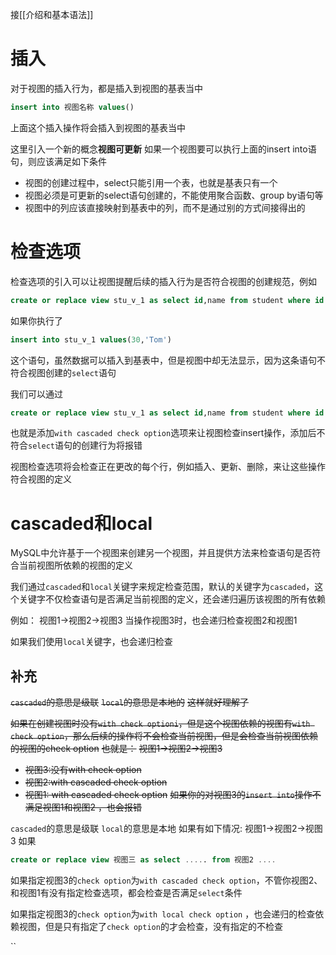 接[[介绍和基本语法]]

# 插入
对于视图的插入行为，都是插入到视图的基表当中
```SQL
insert into 视图名称 values()
```
上面这个插入操作将会插入到视图的基表当中

这里引入一个新的概念**视图可更新**
如果一个视图要可以执行上面的insert into语句，则应该满足如下条件
* 视图的创建过程中，select只能引用一个表，也就是基表只有一个
* 视图必须是可更新的select语句创建的，不能使用聚合函数、group by语句等
* 视图中的列应该直接映射到基表中的列，而不是通过别的方式间接得出的


# 检查选项
检查选项的引入可以让视图提醒后续的插入行为是否符合视图的创建规范，例如
```SQL
create or replace view stu_v_1 as select id,name from student where id < 20
```
如果你执行了
```SQL
insert into stu_v_1 values(30,'Tom')
```
这个语句，虽然数据可以插入到基表中，但是视图中却无法显示，因为这条语句不符合视图创建的`select`语句

我们可以通过
```SQL
create or replace view stu_v_1 as select id,name from student where id < 20 with cascaded check option
```
也就是添加`with cascaded check option`选项来让视图检查insert操作，添加后不符合`select`语句的创建行为将报错

视图检查选项将会检查正在更改的每个行，例如插入、更新、删除，来让这些操作符合视图的定义

# cascaded和local
MySQL中允许基于一个视图来创建另一个视图，并且提供方法来检查语句是否符合当前视图所依赖的视图的定义

我们通过`cascaded`和`local`关键字来规定检查范围，默认的关键字为`cascaded`，这个关键字不仅检查语句是否满足当前视图的定义，还会递归遍历该视图的所有依赖

例如：
视图1->视图2->视图3
当操作视图3时，也会递归检查视图2和视图1

如果我们使用`local`关键字，也会递归检查

## 补充
~~`cascaded`的意思是级联~~
~~`local`的意思是本地的~~
~~这样就好理解了~~

~~如果在创建视图时没有`with check optioni`，但是这个视图依赖的视图有`with check option`，那么后续的操作将不会检查当前视图，但是会检查当前视图依赖的视图的check option~~
~~也就是：~~
~~视图1->视图2->视图3~~
* ~~视图3:没有with check option~~
* ~~视图2:with cascaded check option~~
* ~~视图1: with cascaded check option~~
~~如果你的对视图3的`insert into`操作不满足视图1和视图2 ，也会报错~~

`cascaded`的意思是级联
`local`的意思是本地
如果有如下情况:
视图1->视图2->视图3
如果
```SQL
create or replace view 视图三 as select ..... from 视图2 ....
```
如果指定视图3的`check option`为`with cascaded check option`，不管你视图2、和视图1有没有指定检查选项，都会检查是否满足`select`条件

 如果指定视图3的`check option`为`with local check option` ，也会递归的检查依赖视图，但是只有指定了`check option`的才会检查，没有指定的不检查

``